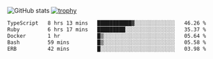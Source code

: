 ![GitHub stats](https://github-readme-stats.vercel.app/api?username=ksk001100&show_icons=true&theme=tokyonight)
[![trophy](https://github-profile-trophy.vercel.app/?username=ksk001100&theme=onedark)](https://github.com/ryo-ma/github-profile-trophy)

<!--START_SECTION:waka-->

```txt
TypeScript   8 hrs 13 mins   ███████████▓░░░░░░░░░░░░░   46.26 %
Ruby         6 hrs 17 mins   █████████░░░░░░░░░░░░░░░░   35.37 %
Docker       1 hr            █▒░░░░░░░░░░░░░░░░░░░░░░░   05.64 %
Bash         59 mins         █▒░░░░░░░░░░░░░░░░░░░░░░░   05.58 %
ERB          42 mins         █░░░░░░░░░░░░░░░░░░░░░░░░   03.98 %
```

<!--END_SECTION:waka-->
